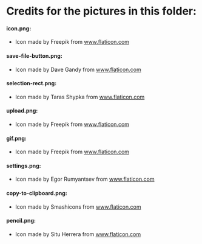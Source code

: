 # Credits for the pictures in this folder:  

#### icon.png:
* Icon made by Freepik from www.flaticon.com  
&NewLine;
#### save-file-button.png:
* Icon made by Dave Gandy from www.flaticon.com  
&NewLine;
#### selection-rect.png:
* Icon made by Taras Shypka from www.flaticon.com  
&NewLine;
#### upload.png:
* Icon made by Freepik from www.flaticon.com  
&NewLine;
#### gif.png:
* Icon made by Freepik from www.flaticon.com  
&NewLine;
#### settings.png:
* Icon made by Egor Rumyantsev from www.flaticon.com  
&NewLine;
#### copy-to-clipboard.png:
* Icon made by Smashicons from www.flaticon.com  
&NewLine;
#### pencil.png:
* Icon made by Situ Herrera from www.flaticon.com  

